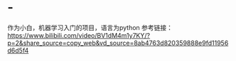 # -
作为小白，机器学习入门的项目，语言为python
参考链接： https://www.bilibili.com/video/BV1dM4m1y7KY/?p=2&share_source=copy_web&vd_source=8ab4763d820359888e9fd11956d6d5f4

